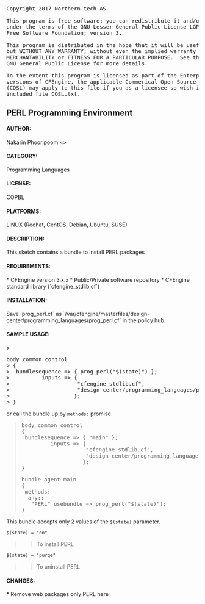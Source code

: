 
<pre>Copyright 2017 Northern.tech AS

This program is free software; you can redistribute it and/or modify it
under the terms of the GNU Lesser General Public License LGPL as published by the
Free Software Foundation; version 3.
   
This program is distributed in the hope that it will be useful,
but WITHOUT ANY WARRANTY; without even the implied warranty of
MERCHANTABILITY or FITNESS FOR A PARTICULAR PURPOSE.  See the
GNU General Public License for more details.

To the extent this program is licensed as part of the Enterprise
versions of CFEngine, the applicable Commerical Open Source License
(COSL) may apply to this file if you as a licensee so wish it. See
included file COSL.txt.</pre>

<h2>PERL Programming Environment</h2>

<h4>AUTHOR:</h4>
 Nakarin Phooripoom <<nakarin.phooripoom@cfengine.com>>

<h4>CATEGORY:</h4>
 Programming Languages

<h4>LICENSE:</h4>
 COPBL

<h4>PLATFORMS:</h4>
 LINUX (Redhat, CentOS, Debian, Ubuntu, SUSE)

<h4>DESCRIPTION:</h4>
 This sketch contains a bundle to install PERL packages

<h4>REQUIREMENTS:</h4>
 * CFEngine version 3.x.x
 * Public/Private software repository
 * CFEngine standard library (`cfengine_stdlib.cf`)

<h4>INSTALLATION:</h4>
 Save `prog_perl.cf` as `/var/cfengine/masterfiles/design-center/programming_languages/prog_perl.cf` in the policy hub.

<h4>SAMPLE USAGE:</h4>
> <pre>body common control
> {
>  bundlesequence => { prog_perl("$(state)") };
>          inputs => {
>                     "cfengine_stdlib.cf",
>                     "design-center/programming_languages/prog_perl.cf", 
>                    };
> }</pre>

 or call the bundle up by `methods:` promise

> <pre>body common control
> {
>  bundlesequence => { "main" };
>          inputs => {
>                     "cfengine_stdlib.cf",
>                     "design-center/programming_languages/prog_perl.cf", 
>                    };
> }</pre>
>
> <pre>bundle agent main
> {
>  methods:
>   any::
>    "PERL" usebundle => prog_perl("$(state)");
> }</pre>

 This bundle accepts only 2 values of the `$(state)` parameter.

 `$(state) = "on"`
>>To install PERL 

 `$(state) = "purge"`
>>To uninstall PERL 

<h4>CHANGES:</h4>
 * Remove web packages only PERL here

